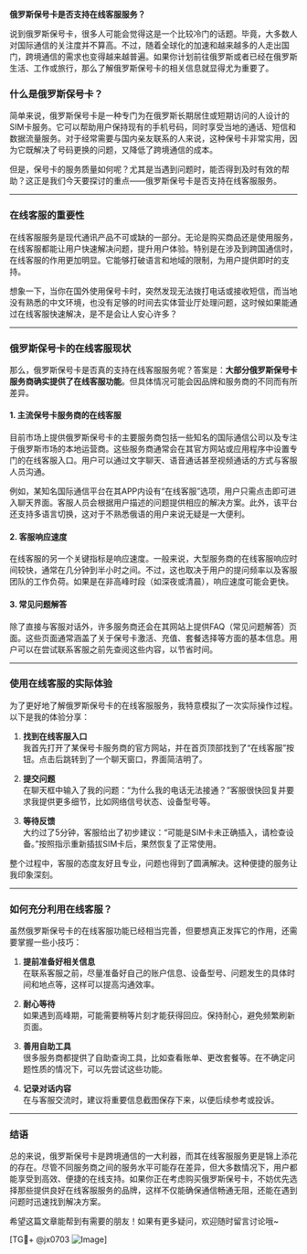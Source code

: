 **俄罗斯保号卡是否支持在线客服服务？**

说到俄罗斯保号卡，很多人可能会觉得这是一个比较冷门的话题。毕竟，大多数人对国际通信的关注度并不算高。不过，随着全球化的加速和越来越多的人走出国门，跨境通信的需求也变得越来越普遍。如果你计划前往俄罗斯或者已经在俄罗斯生活、工作或旅行，那么了解俄罗斯保号卡的相关信息就显得尤为重要了。

### 什么是俄罗斯保号卡？

简单来说，俄罗斯保号卡是一种专门为在俄罗斯长期居住或短期访问的人设计的SIM卡服务。它可以帮助用户保持现有的手机号码，同时享受当地的通话、短信和数据流量服务。对于经常需要与国内亲友联系的人来说，这种保号卡非常实用，因为它既解决了号码更换的问题，又降低了跨境通信的成本。

但是，保号卡的服务质量如何呢？尤其是当遇到问题时，能否得到及时有效的帮助？这正是我们今天要探讨的重点——俄罗斯保号卡是否支持在线客服服务。

---

### 在线客服的重要性

在线客服服务是现代通讯产品不可或缺的一部分。无论是购买商品还是使用服务，在线客服都能让用户快速解决问题，提升用户体验。特别是在涉及到跨国通信时，在线客服的作用更加明显。它能够打破语言和地域的限制，为用户提供即时的支持。

想象一下，当你在国外使用保号卡时，突然发现无法拨打电话或接收短信，而当地没有熟悉的中文环境，也没有足够的时间去实体营业厅处理问题，这时候如果能通过在线客服快速解决，是不是会让人安心许多？

---

### 俄罗斯保号卡的在线客服现状

那么，俄罗斯保号卡是否真的支持在线客服服务呢？答案是：**大部分俄罗斯保号卡服务商确实提供了在线客服功能**。但具体情况可能会因品牌和服务商的不同而有所差异。

#### 1. **主流保号卡服务商的在线客服**
目前市场上提供俄罗斯保号卡的主要服务商包括一些知名的国际通信公司以及专注于俄罗斯市场的本地运营商。这些服务商通常会在其官方网站或应用程序中设置专门的在线客服入口。用户可以通过文字聊天、语音通话甚至视频通话的方式与客服人员沟通。

例如，某知名国际通信平台在其APP内设有“在线客服”选项，用户只需点击即可进入聊天界面。客服人员会根据用户描述的问题提供相应的解决方案。此外，该平台还支持多语言切换，这对于不熟悉俄语的用户来说无疑是一大便利。

#### 2. **客服响应速度**
在线客服的另一个关键指标是响应速度。一般来说，大型服务商的在线客服响应时间较快，通常在几分钟到半小时之间。不过，这也取决于用户的提问频率以及客服团队的工作负荷。如果是在非高峰时段（如深夜或清晨），响应速度可能会更快。

#### 3. **常见问题解答**
除了直接与客服对话外，许多服务商还会在其网站上提供FAQ（常见问题解答）页面。这些页面通常涵盖了关于保号卡激活、充值、套餐选择等方面的基本信息。用户可以在尝试联系客服之前先查阅这些内容，以节省时间。

---

### 使用在线客服的实际体验

为了更好地了解俄罗斯保号卡的在线客服服务，我特意模拟了一次实际操作过程。以下是我的体验分享：

1. **找到在线客服入口**  
   我首先打开了某保号卡服务商的官方网站，并在首页顶部找到了“在线客服”按钮。点击后跳转到了一个聊天窗口，界面简洁明了。

2. **提交问题**  
   在聊天框中输入了我的问题：“为什么我的电话无法接通？”客服很快回复并要求我提供更多细节，比如网络信号状态、设备型号等。

3. **等待反馈**  
   大约过了5分钟，客服给出了初步建议：“可能是SIM卡未正确插入，请检查设备。”按照指示重新插拔SIM卡后，果然恢复了正常使用。

整个过程中，客服的态度友好且专业，问题也得到了圆满解决。这种便捷的服务让我印象深刻。

---

### 如何充分利用在线客服？

虽然俄罗斯保号卡的在线客服功能已经相当完善，但要想真正发挥它的作用，还需要掌握一些小技巧：

1. **提前准备好相关信息**  
   在联系客服之前，尽量准备好自己的账户信息、设备型号、问题发生的具体时间和地点等，这样可以提高沟通效率。

2. **耐心等待**  
   如果遇到高峰期，可能需要稍等片刻才能获得回应。保持耐心，避免频繁刷新页面。

3. **善用自助工具**  
   很多服务商都提供了自助查询工具，比如查看账单、更改套餐等。在不确定问题性质的情况下，可以先尝试这些功能。

4. **记录对话内容**  
   在与客服交流时，建议将重要信息截图保存下来，以便后续参考或投诉。

---

### 结语

总的来说，俄罗斯保号卡是跨境通信的一大利器，而其在线客服服务更是锦上添花的存在。尽管不同服务商之间的服务水平可能存在差异，但大多数情况下，用户都能享受到高效、便捷的在线支持。如果你正在考虑购买俄罗斯保号卡，不妨优先选择那些提供良好在线客服服务的品牌，这样不仅能确保通信畅通无阻，还能在遇到问题时迅速找到解决方案。

希望这篇文章能帮到有需要的朋友！如果有更多疑问，欢迎随时留言讨论哦~

[TG💪+ @jx0703 ![Image](https://github.com/user-attachments/assets/dbca1d08-cadb-493c-b0ec-ad6f7a83f270)]